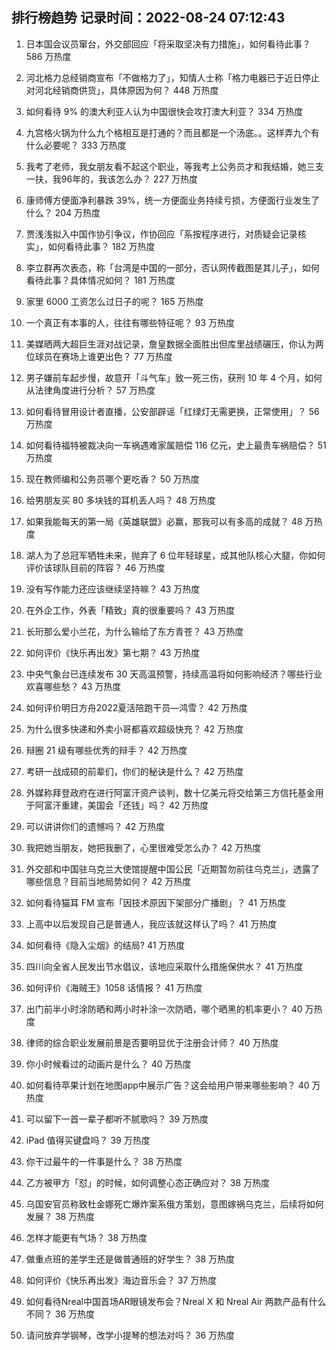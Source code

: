 
## 排行榜趋势 记录时间：2022-08-24 07:12:43
  
  1. 日本国会议员窜台，外交部回应「将采取坚决有力措施」，如何看待此事？ 586 万热度
    
  2. 河北格力总经销商宣布「不做格力了」，知情人士称「格力电器已于近日停止对河北经销商供货」，具体原因为何？ 448 万热度
    
  3. 如何看待 9% 的澳大利亚人认为中国很快会攻打澳大利亚？ 334 万热度
    
  4. 九宫格火锅为什么九个格相互是打通的？而且都是一个汤底。。这样弄九个有什么必要呢？ 333 万热度
    
  5. 我考了老师，我女朋友看不起这个职业，等我考上公务员才和我结婚，她三支一扶，我96年的，我该怎么办？ 227 万热度
    
  6. 康师傅方便面净利暴跌 39%，统一方便面业务持续亏损，方便面行业发生了什么？ 204 万热度
    
  7. 贾浅浅拟入中国作协引争议，作协回应「系按程序进行，对质疑会记录核实」，如何看待此事？ 182 万热度
    
  8. 李立群再次表态，称「台湾是中国的一部分，否认网传截图是其儿子」，如何看待此事？具体情况如何？ 181 万热度
    
  9. 家里 6000 工资怎么过日子的呢？ 165 万热度
    
  10. 一个真正有本事的人，往往有哪些特征呢？ 93 万热度
    
  11. 美媒晒两大超巨生涯对战记录，詹皇数据全面胜出但库里战绩碾压，你认为两位球员在赛场上谁更出色？ 77 万热度
    
  12. 男子嫌前车起步慢，故意开「斗气车」致一死三伤，获刑 10 年 4 个月，如何从法律角度进行分析？ 57 万热度
    
  13. 如何看待冒用设计者直播，公安部辟谣「红绿灯无需更换，正常使用」？ 56 万热度
    
  14. 如何看待福特被裁决向一车祸遇难家属赔偿 116 亿元，史上最贵车祸赔偿？ 51 万热度
    
  15. 现在教师编和公务员哪个更吃香？ 50 万热度
    
  16. 给男朋友买 80 多块钱的耳机丢人吗？ 48 万热度
    
  17. 如果我能每天的第一局《英雄联盟》必赢，那我可以有多高的成就？ 48 万热度
    
  18. 湖人为了总冠军牺牲未来，抛弃了 6 位年轻球星，成其他队核心大腿，你如何评价该球队目前的阵容？ 46 万热度
    
  19. 没有写作能力还应该继续坚持嘛？ 43 万热度
    
  20. 在外企工作，外表「精致」真的很重要吗？ 43 万热度
    
  21. 长珩那么爱小兰花，为什么输给了东方青苍？ 43 万热度
    
  22. 如何评价《快乐再出发》第七期？ 43 万热度
    
  23. 中央气象台已连续发布 30 天高温预警，持续高温将如何影响经济？哪些行业欢喜哪些愁？ 43 万热度
    
  24. 如何评价明日方舟2022夏活陪跑干员—鸿雪？ 42 万热度
    
  25. 为什么很多快递和外卖小哥都喜欢超级快充？ 42 万热度
    
  26. 辩圈 21 级有哪些优秀的辩手？ 42 万热度
    
  27. 考研一战成硕的前辈们，你们的秘诀是什么？ 42 万热度
    
  28. 外媒称拜登政府在进行阿富汗资产谈判，数十亿美元将交给第三方信托基金用于阿富汗重建，美国会「还钱」吗？ 42 万热度
    
  29. 可以讲讲你们的遗憾吗？ 42 万热度
    
  30. 我把她当朋友，她把我删了，心里很难受怎么办？ 42 万热度
    
  31. 外交部和中国驻乌克兰大使馆提醒中国公民「近期暂勿前往乌克兰」，透露了哪些信息？目前当地局势如何？ 42 万热度
    
  32. 如何看待猫耳 FM 宣布「因技术原因下架部分广播剧」？ 41 万热度
    
  33. 上高中以后发现自己是普通人，我应该就这样认了吗？ 41 万热度
    
  34. 如何看待《隐入尘烟》的结局? 41 万热度
    
  35. 四川向全省人民发出节水倡议，该地应采取什么措施保供水？ 41 万热度
    
  36. 如何评价《海贼王》1058 话情报？ 41 万热度
    
  37. 出门前半小时涂防晒和两小时补涂一次防晒，哪个晒黑的机率更小？ 40 万热度
    
  38. 律师的综合职业发展前景是否要明显优于注册会计师？ 40 万热度
    
  39. 你小时候看过的动画片是什么？ 40 万热度
    
  40. 如何看待苹果计划在地图app中展示广告？这会给用户带来哪些影响？ 40 万热度
    
  41. 可以留下一首一辈子都听不腻歌吗？ 39 万热度
    
  42. iPad 值得买键盘吗？ 39 万热度
    
  43. 你干过最牛的一件事是什么？ 38 万热度
    
  44. 乙方被甲方「怼」的时候，如何调整心态正确应对？ 38 万热度
    
  45. 乌国安官员称致杜金娜死亡爆炸案系俄方策划，意图嫁祸乌克兰，后续将如何发展？ 38 万热度
    
  46. 怎样才能更有气场？ 38 万热度
    
  47. 做重点班的差学生还是做普通班的好学生？ 38 万热度
    
  48. 如何评价《快乐再出发》海边音乐会？ 37 万热度
    
  49. 如何看待Nreal中国首场AR眼镜发布会？Nreal X 和 Nreal Air 两款产品有什么不同？ 36 万热度
    
  50. 请问放弃学钢琴，改学小提琴的想法对吗？ 36 万热度
    